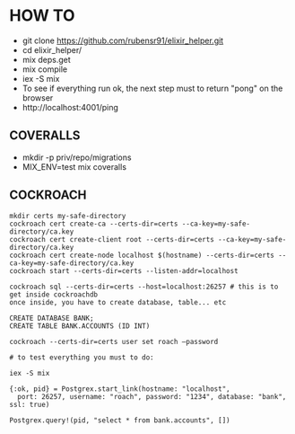 # HOW TO
 * git clone https://github.com/rubensr91/elixir_helper.git
 * cd elixir_helper/
 * mix deps.get
 * mix compile
 * iex -S mix
 * To see if everything run ok, the next step must to return "pong" on the browser
 * http://localhost:4001/ping 

## COVERALLS
 * mkdir -p priv/repo/migrations
 * MIX_ENV=test mix coveralls

## COCKROACH
    mkdir certs my-safe-directory
    cockroach cert create-ca --certs-dir=certs --ca-key=my-safe-directory/ca.key
    cockroach cert create-client root --certs-dir=certs --ca-key=my-safe-directory/ca.key
    cockroach cert create-node localhost $(hostname) --certs-dir=certs --ca-key=my-safe-directory/ca.key
    cockroach start --certs-dir=certs --listen-addr=localhost

    cockroach sql --certs-dir=certs --host=localhost:26257 # this is to get inside cockroachdb
    once inside, you have to create database, table... etc

    CREATE DATABASE BANK;
    CREATE TABLE BANK.ACCOUNTS (ID INT)

    cockroach --certs-dir=certs user set roach —password

    # to test everything you must to do:
    
    iex -S mix
    
    {:ok, pid} = Postgrex.start_link(hostname: "localhost",
      port: 26257, username: "roach", password: "1234", database: "bank", ssl: true)

    Postgrex.query!(pid, "select * from bank.accounts", [])
